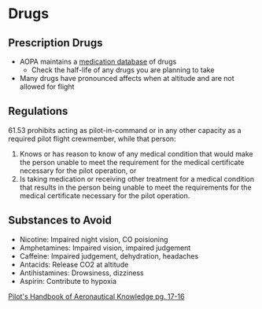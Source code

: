 # Drugs

## Prescription Drugs

- AOPA maintains a [medication database](https://www.aopa.org/go-fly/medical-resources/medications-database) of drugs
  - Check the half-life of any drugs you are planning to take
- Many drugs have pronounced affects when at altitude and are not allowed for flight

## Regulations

61.53 prohibits acting as pilot-in-command or in any other capacity as a required pilot flight crewmember, while that person:

1. Knows or has reason to know of any medical condition that would make the person unable to meet the requirement for the medical certificate necessary for the pilot operation, or
2. Is taking medication or receiving other treatment for a medical condition that results in the person being unable to meet the requirements for the medical certificate necessary for the pilot operation.

## Substances to Avoid

- Nicotine: Impaired night vision, CO poisioning
- Amphetamines: Impaired vision, impaired judgement
- Caffeine: Impaired judgement, dehydration, headaches
- Antacids: Release CO2 at altitude
- Antihistamines: Drowsiness, dizziness
- Aspirin: Contribute to hypoxia

[Pilot's Handbook of Aeronautical Knowledge pg. 17-16](/_references/PHAK/17-16)

